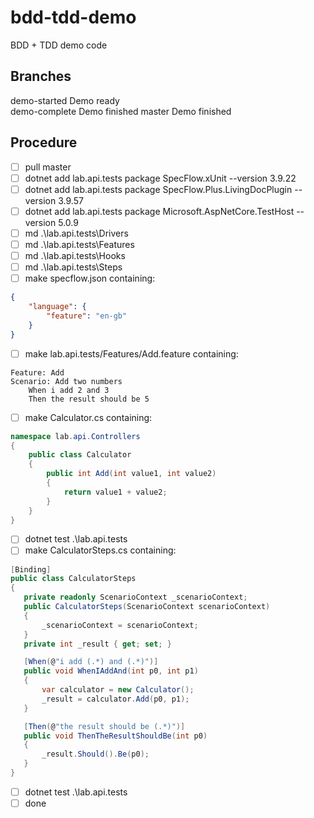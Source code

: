 # bdd-tdd-demo

BDD + TDD demo code

## Branches
demo-started    Demo ready     
demo-complete   Demo finished
master          Demo finished

## Procedure
- [ ] pull master
- [ ] dotnet add lab.api.tests package SpecFlow.xUnit --version 3.9.22
- [ ] dotnet add lab.api.tests package SpecFlow.Plus.LivingDocPlugin --version 3.9.57
- [ ] dotnet add lab.api.tests package Microsoft.AspNetCore.TestHost --version 5.0.9
- [ ] md .\lab.api.tests\Drivers
- [ ] md .\lab.api.tests\Features
- [ ] md .\lab.api.tests\Hooks
- [ ] md .\lab.api.tests\Steps
- [ ] make specflow.json containing:
```json
{ 
    "language": {
        "feature": "en-gb"
    }
}
```
- [ ] make lab.api.tests/Features/Add.feature containing:
```gherkin
Feature: Add
Scenario: Add two numbers
	When i add 2 and 3
	Then the result should be 5
```
- [ ] make Calculator.cs containing:
```csharp
namespace lab.api.Controllers
{
    public class Calculator
    {
        public int Add(int value1, int value2)
        {
            return value1 + value2;
        }
    }
}
```
- [ ] dotnet test .\lab.api.tests
- [ ] make CalculatorSteps.cs containing:
```csharp
[Binding]
public class CalculatorSteps
{
   private readonly ScenarioContext _scenarioContext;
   public CalculatorSteps(ScenarioContext scenarioContext)
   {
       _scenarioContext = scenarioContext;
   }
   private int _result { get; set; }

   [When(@"i add (.*) and (.*)")]
   public void WhenIAddAnd(int p0, int p1)
   {
       var calculator = new Calculator();
       _result = calculator.Add(p0, p1);
   }

   [Then(@"the result should be (.*)")]
   public void ThenTheResultShouldBe(int p0)
   {
       _result.Should().Be(p0);
   }
}
```
- [ ] dotnet test .\lab.api.tests
- [ ] done